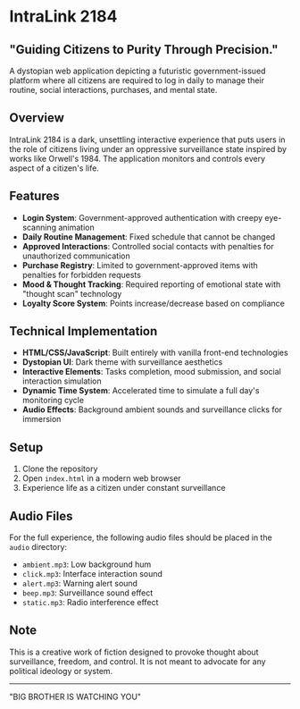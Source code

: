 # IntraLink 2184

## "Guiding Citizens to Purity Through Precision."

A dystopian web application depicting a futuristic government-issued platform where all citizens are required to log in daily to manage their routine, social interactions, purchases, and mental state.

## Overview

IntraLink 2184 is a dark, unsettling interactive experience that puts users in the role of citizens living under an oppressive surveillance state inspired by works like Orwell's 1984. The application monitors and controls every aspect of a citizen's life.

## Features

- **Login System**: Government-approved authentication with creepy eye-scanning animation
- **Daily Routine Management**: Fixed schedule that cannot be changed
- **Approved Interactions**: Controlled social contacts with penalties for unauthorized communication
- **Purchase Registry**: Limited to government-approved items with penalties for forbidden requests
- **Mood & Thought Tracking**: Required reporting of emotional state with "thought scan" technology
- **Loyalty Score System**: Points increase/decrease based on compliance

## Technical Implementation

- **HTML/CSS/JavaScript**: Built entirely with vanilla front-end technologies
- **Dystopian UI**: Dark theme with surveillance aesthetics
- **Interactive Elements**: Tasks completion, mood submission, and social interaction simulation
- **Dynamic Time System**: Accelerated time to simulate a full day's monitoring cycle
- **Audio Effects**: Background ambient sounds and surveillance clicks for immersion

## Setup

1. Clone the repository
2. Open `index.html` in a modern web browser
3. Experience life as a citizen under constant surveillance

## Audio Files

For the full experience, the following audio files should be placed in the `audio` directory:
- `ambient.mp3`: Low background hum
- `click.mp3`: Interface interaction sound
- `alert.mp3`: Warning alert sound
- `beep.mp3`: Surveillance sound effect
- `static.mp3`: Radio interference effect

## Note

This is a creative work of fiction designed to provoke thought about surveillance, freedom, and control. It is not meant to advocate for any political ideology or system.

---

"BIG BROTHER IS WATCHING YOU" 